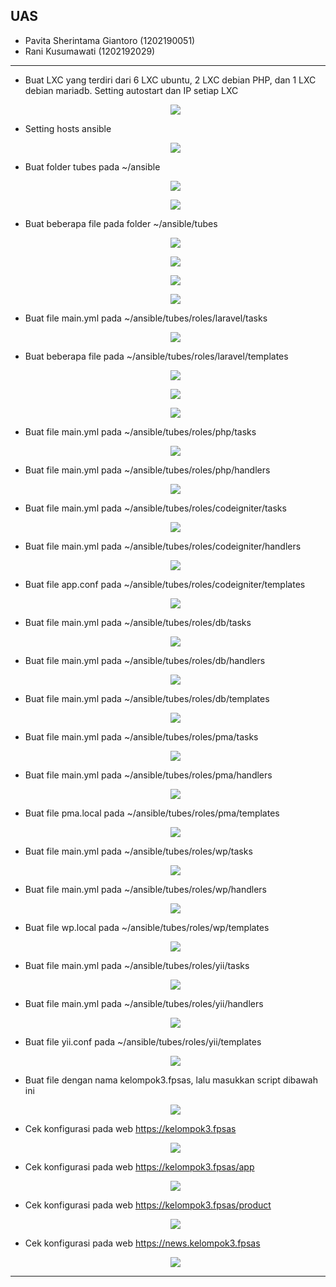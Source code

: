## UAS 
- Pavita Sherintama Giantoro (1202190051)
- Rani Kusumawati (1202192029)
---

- Buat LXC yang terdiri dari 6 LXC ubuntu, 2 LXC debian PHP, dan 1 LXC debian mariadb. Setting autostart dan IP setiap LXC
  <p align="center">
        	<img src= "UAS/1.jpeg">
  </p>
- Setting hosts ansible
  <p align="center">
        	<img src= "UAS/2.jpeg">
  </p>
- Buat folder tubes pada ~/ansible
  <p align="center">
        	<img src= "UAS/3.jpeg">
  </p>
  <p align="center">
        	<img src= "UAS/4.jpeg">
  </p>
- Buat beberapa file pada folder ~/ansible/tubes
  <p align="center">
        	<img src= "UAS/5.jpeg">
  </p>
  <p align="center">
        	<img src= "UAS/6.jpeg">
  </p>
  <p align="center">
        	<img src= "UAS/7.jpeg">
  </p>
  <p align="center">
        	<img src= "UAS/9.jpeg">
  </p>
- Buat file main.yml pada ~/ansible/tubes/roles/laravel/tasks
  <p align="center">
        	<img src= "UAS/10.jpeg">
  </p>
- Buat beberapa file pada ~/ansible/tubes/roles/laravel/templates
  <p align="center">
        	<img src= "UAS/11.jpeg">
  </p>
  <p align="center">
        	<img src= "UAS/12.jpeg">
  </p>
  <p align="center">
        	<img src= "UAS/13.jpeg">
  </p>
- Buat file main.yml pada ~/ansible/tubes/roles/php/tasks
  <p align="center">
        	<img src= "UAS/14.jpeg">
  </p>
- Buat file main.yml pada ~/ansible/tubes/roles/php/handlers
  <p align="center">
        	<img src= "UAS/15.jpeg">
  </p>
- Buat file main.yml pada ~/ansible/tubes/roles/codeigniter/tasks
  <p align="center">
        	<img src= "UAS/16.jpeg">
  </p>
- Buat file main.yml pada ~/ansible/tubes/roles/codeigniter/handlers
  <p align="center">
        	<img src= "UAS/17.jpeg">
  </p>
- Buat file app.conf pada ~/ansible/tubes/roles/codeigniter/templates
  <p align="center">
        	<img src= "UAS/18.jpeg">
  </p>
- Buat file main.yml pada ~/ansible/tubes/roles/db/tasks
  <p align="center">
        	<img src= "UAS/19.jpeg">
  </p>
- Buat file main.yml pada ~/ansible/tubes/roles/db/handlers
  <p align="center">
        	<img src= "UAS/20.jpeg">
  </p>
- Buat file main.yml pada ~/ansible/tubes/roles/db/templates
  <p align="center">
        	<img src= "UAS/21.jpeg">
  </p>
- Buat file main.yml pada ~/ansible/tubes/roles/pma/tasks
  <p align="center">
        	<img src= "UAS/22.jpeg">
  </p>
- Buat file main.yml pada ~/ansible/tubes/roles/pma/handlers
  <p align="center">
        	<img src= "UAS/23.jpeg">
  </p>
- Buat file pma.local pada ~/ansible/tubes/roles/pma/templates
  <p align="center">
        	<img src= "UAS/24.jpeg">
  </p>
- Buat file main.yml pada ~/ansible/tubes/roles/wp/tasks
  <p align="center">
        	<img src= "UAS/25.jpeg">
  </p>
- Buat file main.yml pada ~/ansible/tubes/roles/wp/handlers
  <p align="center">
        	<img src= "UAS/26.jpeg">
  </p>
- Buat file wp.local pada ~/ansible/tubes/roles/wp/templates
  <p align="center">
        	<img src= "UAS/27.jpeg">
  </p>
- Buat file main.yml pada ~/ansible/tubes/roles/yii/tasks
  <p align="center">
        	<img src= "UAS/28.jpeg">
  </p>
- Buat file main.yml pada ~/ansible/tubes/roles/yii/handlers
  <p align="center">
        	<img src= "UAS/29.jpeg">
  </p>
- Buat file yii.conf pada ~/ansible/tubes/roles/yii/templates
  <p align="center">
        	<img src= "UAS/30.jpeg">
  </p>
- Buat file dengan nama kelompok3.fpsas, lalu masukkan script dibawah ini
  <p align="center">
        	<img src= "UAS/32.jpeg">
  </p>
- Cek konfigurasi pada web https://kelompok3.fpsas
  <p align="center">
        	<img src= "UAS/34.jpeg">
  </p>
- Cek konfigurasi pada web https://kelompok3.fpsas/app
  <p align="center">
        	<img src= "UAS/37.jpeg">
  </p>
- Cek konfigurasi pada web https://kelompok3.fpsas/product
  <p align="center">
        	<img src= "UAS/35.jpeg">
  </p>
- Cek konfigurasi pada web https://news.kelompok3.fpsas
  <p align="center">
        	<img src= "UAS/36.jpeg">
  </p>

---

